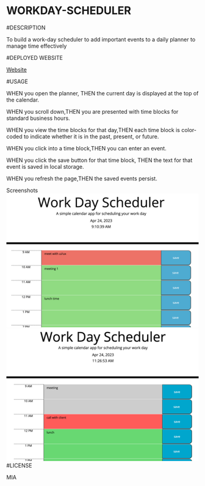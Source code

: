 # WORKDAY-SCHEDULER

#DESCRIPTION

To build a work-day scheduler  to add important events to a daily planner to manage time effectively

#DEPLOYED WEBSITE

[Website](https://priyankav89.github.io/Workdayscheduler/)

#USAGE

WHEN you open the planner, THEN the current day is displayed at the top of the calendar.


WHEN you scroll down,THEN you are presented with time blocks for standard business hours.

WHEN you view the time blocks for that day,THEN each time block is color-coded to indicate whether it is in the past, present, or future.

WHEN you click into a time block,THEN you can enter an event.

WHEN you click the save button for that time block, THEN the text for that event is saved in local storage.

WHEN you refresh the page,THEN the saved events persist.

Screenshots
![Screenshot](./assets/images/first.png)
![Screenshot](./assets/images/second.png)
#LICENSE

MIA
